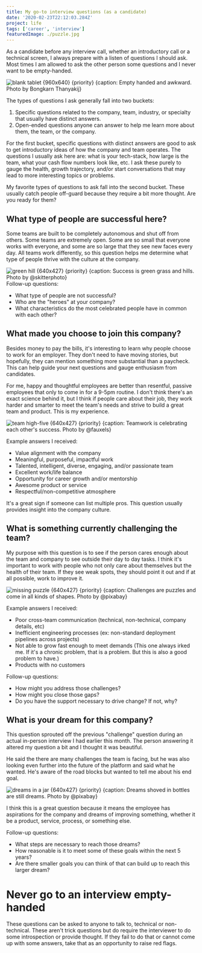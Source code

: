 ```yaml
---
title: My go-to interview questions (as a candidate)
date: '2020-02-23T22:12:03.284Z'
project: life
tags: ['career', 'interview']
featuredImage: ./puzzle.jpg
---
```


As a candidate before any interview call, whether an introductory call or a technical screen, I always prepare with a listen of questions I should ask. Most times I am allowed to ask the other person some questions and I never want to be empty-handed.

![blank tablet {960x640} {priority} {caption: Empty handed and awkward. Photo by Bongkarn Thanyakij}](empty-tablet.jpg)

The types of questions I ask generally fall into two buckets:

1. Specific questions related to the company, team, industry, or specialty that usually have distinct answers.
2. Open-ended questions anyone can answer to help me learn more about them, the team, or the company.

For the first bucket, specific questions with distinct answers are good to ask to get introductory ideas of how the company and team operates. The questions I usually ask here are: what is your tech-stack, how large is the team, what your cash flow numbers look like, etc. I ask these purely to gauge the health, growth trajectory, and/or start conversations that may lead to more interesting topics or problems.

My favorite types of questions to ask fall into the second bucket. These usually catch people off-guard because they require a bit more thought. Are you ready for them?

## What type of people are successful here?

Some teams are built to be completely autonomous and shut off from others. Some teams are extremely open. Some are so small that everyone works with everyone, and some are so large that they see new faces every day. All teams work differently, so this question helps me determine what type of people thrive with the culture at the company.

![green hill {640x427} {priority} {caption: Success is green grass and hills. Photo by @skitterphoto}](tree-hill.jpg)
Follow-up questions:

- What type of people are not successful?
- Who are the "heroes" at your company?
- What characteristics do the most celebrated people have in common with each other?

## What made you choose to join this company?

Besides money to pay the bills, it's interesting to learn why people choose to work for an employer. They don't need to have moving stories, but hopefully, they can mention something more substantial than a paycheck. This can help guide your next questions and gauge enthusiasm from candidates.

For me, happy and thoughtful employees are better than resentful, passive employees that only to come in for a 9-5pm routine. I don't think there's an exact science behind it, but I think if people care about their job, they work harder and smarter to meet the team's needs and strive to build a great team and product. This is my experience.

![team high-five {640x427} {priority} {caption: Teamwork is celebrating each other's success. Photo by @fauxels}](team.jpg)

Example answers I received:

- Value alignment with the company
- Meaningful, purposeful, impactful work
- Talented, intelligent, diverse, engaging, and/or passionate team
- Excellent work/life balance
- Opportunity for career growth and/or mentorship
- Awesome product or service
- Respectful/non-competitive atmosphere

It's a great sign if someone can list multiple pros. This question usually provides insight into the company culture.

## What is something currently challenging the team?

My purpose with this question is to see if the person cares enough about the team and company to see outside their day to day tasks. I think it's important to work with people who not only care about themselves but the health of their team. If they see weak spots, they should point it out and if at all possible, work to improve it.

![missing puzzle {640x427} {priority} {caption: Challenges are puzzles and come in all kinds of shapes. Photo by @pixabay}](puzzle.jpg)

Example answers I received:

- Poor cross-team communication (technical, non-technical, company details, etc)
- Inefficient engineering processes (ex: non-standard deployment pipelines across projects)
- Not able to grow fast enough to meet demands (This one always irked me. If it's a chronic problem, that is a problem. But this is also a good problem to have.)
- Products with no customers

Follow-up questions:

- How might you address those challenges?
- How might you close those gaps?
- Do you have the support necessary to drive change? If not, why?

## What is your dream for this company?

This question sprouted off the previous "challenge" question during an actual in-person interview I had earlier this month. The person answering it altered my question a bit and I thought it was beautiful.

He said the there are many challenges the team is facing, but he was also looking even further into the future of the platform and said what he wanted. He's aware of the road blocks but wanted to tell me about his end goal.

![dreams in a jar {640x427} {priority} {caption: Dreams shoved in bottles are still dreams. Photo by @pixabay}](dreams.jpg)

I think this is a great question because it means the employee has aspirations for the company and dreams of improving something, whether it be a product, service, process, or something else.

Follow-up questions:

- What steps are necessary to reach those dreams?
- How reasonable is it to meet some of these goals within the next 5 years?
- Are there smaller goals you can think of that can build up to reach this larger dream?

# Never go to an interview empty-handed

These questions can be asked to anyone to talk to, technical or non-technical. These aren't trick questions but do require the interviewer to do some introspection or provide thought. If they fail to do that or cannot come up with some answers, take that as an opportunity to raise red flags.

